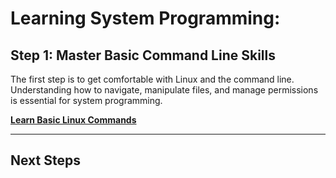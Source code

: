 # Learning System Programming:

## Step 1: Master Basic Command Line Skills
The first step is to get comfortable with Linux and the command line. Understanding how to navigate, manipulate files, and manage permissions is essential for system programming.

[**Learn Basic Linux Commands**](step1/step1.md)

---

## Next Steps

